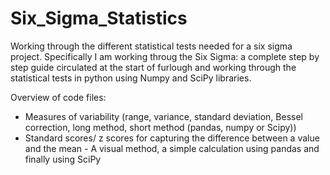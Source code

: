 # Six_Sigma_Statistics
Working through the different statistical tests needed for a six sigma project. Specifically I am working throug the Six Sigma: a complete step by step guide circulated at the start of furlough and working through the statistical tests in python using Numpy and SciPy libraries.

Overview of code files:
 - Measures of variability (range, variance, standard deviation, Bessel correction, long method, short method (pandas, numpy or Scipy))
 - Standard scores/ z scores for capturing the difference between a value and the mean - A visual method, a simple calculation using pandas and finally using SciPy
